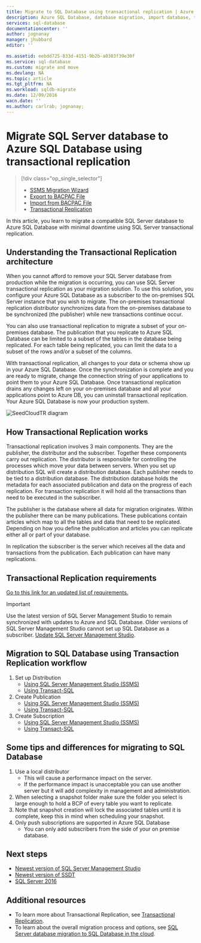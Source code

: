 ```yaml
---
title: Migrate to SQL Database using transactional replication | Azure
description: Azure SQL Database, database migration, import database, transactional replication
services: sql-database
documentationcenter: ''
author: jognanay
manager: jhubbard
editor: ''

ms.assetid: eebdd725-833d-4151-9b2b-a0303f39e30f
ms.service: sql-database
ms.custom: migrate and move
ms.devlang: NA
ms.topic: article
ms.tgt_pltfrm: NA
ms.workload: sqldb-migrate
ms.date: 12/09/2016
wacn.date: ''
ms.author: carlrab; jognanay;
---
```


# Migrate SQL Server database to Azure SQL Database using transactional replication

> [!div class="op_single_selector"]
>- [SSMS Migration Wizard](./sql-database-cloud-migrate-compatible-using-ssms-migration-wizard.md)
>- [Export to BACPAC File](./sql-database-cloud-migrate-compatible-export-bacpac-ssms.md)
>- [Import from BACPAC File](./sql-database-cloud-migrate-compatible-import-bacpac-ssms.md)
>- [Transactional Replication](./sql-database-cloud-migrate-compatible-using-transactional-replication.md)

In this article, you learn to migrate a compatible SQL Server database to Azure SQL Database with minimal downtime using SQL Server transactional replication.

## Understanding the Transactional Replication architecture
When you cannot afford to remove your SQL Server database from production while the migration is occurring, you can use SQL Server transactional replication as your migration solution. To use this solution, you configure your Azure SQL Database as a subscriber to the on-premises SQL Server instance that you wish to migrate. The on-premises transactional replication distributor synchronizes data from the on-premises database to be synchronized (the publisher) while new transactions continue occur. 

You can also use transactional replication to migrate a subset of your on-premises database. The publication that you replicate to Azure SQL Database can be limited to a subset of the tables in the database being replicated. For each table being replicated, you can limit the data to a subset of the rows and/or a subset of the columns.

With transactional replication, all changes to your data or schema show up in your Azure SQL Database. Once the synchronization is complete and you are ready to migrate, change the connection string of your applications to point them to your Azure SQL Database. Once transactional replication drains any changes left on your on-premises database and all your applications point to Azure DB, you can uninstall transactional replication. Your Azure SQL Database is now your production system.

 ![SeedCloudTR diagram](./media/sql-database-cloud-migrate/SeedCloudTR.png)

## How Transactional Replication works

Transactional replication involves 3 main components. They are the publisher, the distributor and the subscriber. Together these components carry out replication. 
The distributor is responsible for controlling the processes which move your data between servers. When you set up distribution SQL will create a distribution database. Each publisher needs to be tied to a distribution database. The distribution database holds the metadata for each associated publication and data on the progress of each replication. For transaction replication it will hold all the transactions than need to be executed in the subscriber.

The publisher is the database where all data for migration originates. Within the publisher there can be many publications. These publications contain articles which map to all the tables and data that need to be replicated. Depending on how you define the publication and articles you can replicate either all or part of your database. 

In replication the subscriber is the server which receives all the data and transactions from the publication. Each publication can have many replications.

## Transactional Replication requirements
[Go to this link for an updated list of requirements.](https://msdn.microsoft.com/zh-cn/library/mt589530.aspx)
> [!IMPORTANT]
> Use the latest version of SQL Server Management Studio to remain synchronized with updates to Azure and SQL Database. Older versions of SQL Server Management Studio cannot set up SQL Database as a subscriber. [Update SQL Server Management Studio](https://msdn.microsoft.com/zh-cn/library/mt238290.aspx).
> 

## Migration to SQL Database using Transaction Replication workflow

1. Set up Distribution
   -  [Using SQL Server Management Studio (SSMS)](https://msdn.microsoft.com/zh-cn/library/ms151192.aspx#Anchor_1)
   -  [Using Transact-SQL](https://msdn.microsoft.com/zh-cn/library/ms151192.aspx#Anchor_2)
2. Create Publication
   -  [Using SQL Server Management Studio (SSMS)](https://msdn.microsoft.com/zh-cn/library/ms151160.aspx#Anchor_1)
   -  [Using Transact-SQL](https://msdn.microsoft.com/zh-cn/library/ms151160.aspx#Anchor_2)
3. Create Subscription
   -  [Using SQL Server Management Studio (SSMS)](https://msdn.microsoft.com/zh-cn/library/ms152566.aspx#Anchor_0)
   -  [Using Transact-SQL](https://msdn.microsoft.com/zh-cn/library/ms152566.aspx#Anchor_1)

## Some tips and differences for migrating to SQL Database

1. Use a local distributor 
   - This will cause a performance impact on the server. 
   - If the performance impact is unacceptable you can use another server but it will add complexity in management and administration.
2. When selecting a snapshot folder make sure the folder you select is large enough to hold a BCP of every table you want to replicate. 
3. Note that snapshot creation will lock the associated tables until it is complete, keep this in mind when scheduling your snapshot. 
4. Only push subscriptions are supported in Azure SQL Database
   - You can only add subscribers from the side of your on premise database.

## Next steps

- [Newest version of SQL Server Management Studio](https://msdn.microsoft.com/zh-cn/library/mt238290.aspx)
- [Newest version of SSDT](https://msdn.microsoft.com/zh-cn/library/mt204009.aspx)
- [SQL Server 2016 ](https://www.microsoft.com/en-us/cloud-platform/sql-server)

## Additional resources
* To learn more about Transactional Replication, see [Transactional Replication](https://msdn.microsoft.com/zh-cn/library/mt589530.aspx).
* To learn about the overall migration process and options, see [SQL Server database migration to SQL Database in the cloud](./sql-database-cloud-migrate.md).